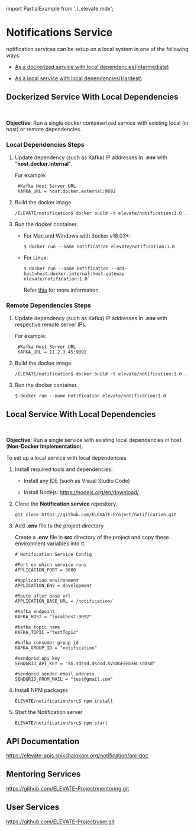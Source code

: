 import PartialExample from './_elevate.mdx';

# Notifications Service

<PartialExample elevate /> notification services can be setup on a local system in one of the following ways:

 - [As a dockerized service with local dependencies(Intermediate)](#dockdep)

 - [As a local service with local dependencies(Hardest)](#localdep)

## Dockerized Service With Local Dependencies
<a name="dockdep">&nbsp;</a>

**Objective**: Run a single docker containerized service with existing local (in host) or remote dependencies.

### Local Dependencies Steps


1. Update dependency (such as Kafka) IP addresses in **.env** with "**host.docker.internal**".

    For example:

    ```
     #Kafka Host Server URL
     KAFKA_URL = host.docker.external:9092
    ```

2. Build the docker image.
    ```
    /ELEVATE/notification$ docker build -t elevate/notification:1.0 .
    ```
3. Run the docker container.

    - For Mac and Windows with docker v18.03+:

        ```
        $ docker run --name notification elevate/notification:1.0
        ```

    - For Linux:
        ```
        $ docker run --name notification --add-host=host.docker.internal:host-gateway elevate/notification:1.0`
        ```
        Refer [this](https://stackoverflow.com/a/24326540) for more information.

### Remote Dependencies Steps

1. Update dependency (such as Kafka) IP addresses in **.env** with respective remote server IPs.

    For example:

    ```
     #Kafka Host Server URL
     KAFKA_URL = 11.2.3.45:9092
    ```

2. Build the docker image.
    ```
    /ELEVATE/notification$ docker build -t elevate/notification:1.0 .
    ```
3. Run the docker container.

    ```
    $ docker run --name notification elevate/notification:1.0
    ```

## Local Service With Local Dependencies
<a name="dockdep">&nbsp;</a>

**Objective**: Run a single service with existing local dependencies in host (**Non-Docker Implementation**).

To set up a local service with local dependencies

1. Install required tools and dependencies:

    - Install any IDE (such as Visual Studio Code)

    - Install Nodejs: https://nodejs.org/en/download/

2. Clone the **Notification service** repository.

    ```
    git clone https://github.com/ELEVATE-Project/notification.git
    ```

3. Add **.env** file to the project directory

    Create a **.env** file in **src** directory of the project and copy these environment variables into it.

    ```
    # Notification Service Config

    #Port on which service runs
    APPLICATION_PORT = 3000

    #Application environment
    APPLICATION_ENV = development

    #Route after base url
    APPLICATION_BASE_URL = /notification/

    #Kafka endpoint
    KAFKA_HOST = "localhost:9092"

    #kafka topic name
    KAFKA_TOPIC ="testTopic"

    #kafka consumer group id
    KAFKA_GROUP_ID = "notification"

    #sendgrid api key
    SENDGRID_API_KEY = "SG.sdssd.dsdsd.XVSDGFEBGEB.sddsd"

    #sendgrid sender email address
    SENDGRID_FROM_MAIL = "test@gmail.com"

    ```

4. Install NPM packages

    ```
    ELEVATE/notification/src$ npm install
    ```

5. Start the Notification server

    ```
    ELEVATE/notification/src$ npm start
    ```

## API Documentation 

https://elevate-apis.shikshalokam.org/notification/api-doc

## Mentoring Services

https://github.com/ELEVATE-Project/mentoring.git

## User Services

https://github.com/ELEVATE-Project/user.git